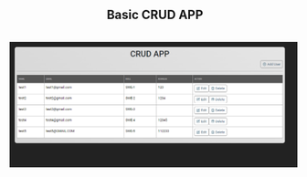 <div align="center">
  <h2>&nbsp; Basic CRUD APP&nbsp;</h2>
</div>

<br/>

<div align="center">
  <img src="./.github/image.png" alt="project image" />
  
  <br />
  
  <!-- <h3 align="center">
    <strong>
      <code>&nbsp;<a href="">live demo</a>&nbsp;</code>
    </strong>
  </h3> -->
</div>